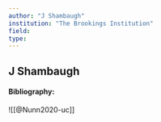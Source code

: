 ```yaml
---
author: "J Shambaugh"
institution: "The Brookings Institution"
field:
type:
---
```


## J Shambaugh
#### Bibliography:

![[@Nunn2020-uc]]